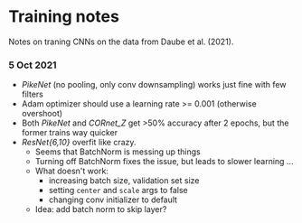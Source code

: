# Training notes

Notes on traning CNNs on the data from Daube et al. (2021).

### 5 Oct 2021

* *PikeNet* (no pooling, only conv downsampling) works just fine with few filters
* Adam optimizer should use a learning rate >= 0.001 (otherwise overshoot)
* Both *PikeNet* and *CORnet_Z* get >50% accuracy after 2 epochs, but the former trains way quicker
* *ResNet{6,10}* overfit like crazy.
  * Seems that BatchNorm is messing up things
  * Turning off BatchNorm fixes the issue, but leads to slower learning ...
  * What doesn't work:
    * increasing batch size, validation set size
    * setting `center` and `scale` args to false
    * changing conv initializer to default
  * Idea: add batch norm to skip layer?